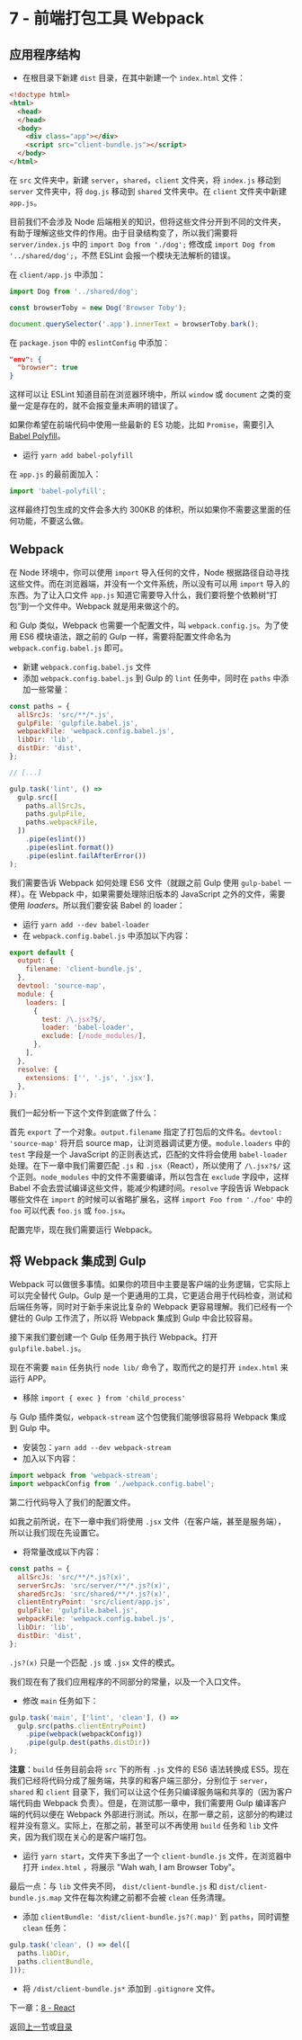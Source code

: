 # 7 - 前端打包工具 Webpack

## 应用程序结构

- 在根目录下新建 `dist` 目录，在其中新建一个 `index.html` 文件：

```html
<!doctype html>
<html>
  <head>
  </head>
  <body>
    <div class="app"></div>
    <script src="client-bundle.js"></script>
  </body>
</html>
```

在 `src` 文件夹中，新建 `server`，`shared`，`client` 文件夹，将 `index.js` 移动到 `server` 文件夹中，将 `dog.js` 移动到 `shared` 文件夹中。在 `client` 文件夹中新建 `app.js`。

目前我们不会涉及 Node 后端相关的知识，但将这些文件分开到不同的文件夹，有助于理解这些文件的作用。由于目录结构变了，所以我们需要将 `server/index.js` 中的 `import Dog from './dog';` 修改成 `import Dog from '../shared/dog';`，不然 ESLint 会报一个模块无法解析的错误。

在 `client/app.js` 中添加：

```javascript
import Dog from '../shared/dog';

const browserToby = new Dog('Browser Toby');

document.querySelector('.app').innerText = browserToby.bark();
```

在 `package.json` 中的 `eslintConfig` 中添加：

```json
"env": {
  "browser": true
}
```
这样可以让 ESLint 知道目前在浏览器环境中，所以 `window` 或 `document` 之类的变量一定是存在的，就不会报变量未声明的错误了。

如果你希望在前端代码中使用一些最新的 ES 功能，比如 `Promise`，需要引入 [Babel Polyfill](https://babeljs.io/docs/usage/polyfill/)。

- 运行 `yarn add babel-polyfill`

在 `app.js` 的最前面加入：

```javascript
import 'babel-polyfill';
```

这样最终打包生成的文件会多大约 300KB 的体积，所以如果你不需要这里面的任何功能，不要这么做。

## Webpack

在 Node 环境中，你可以使用 `import` 导入任何的文件，Node 根据路径自动寻找这些文件。而在浏览器端，并没有一个文件系统，所以没有可以用 `import` 导入的东西。为了让入口文件 `app.js` 知道它需要导入什么，我们要将整个依赖树“打包”到一个文件中。Webpack 就是用来做这个的。

和 Gulp 类似，Webpack 也需要一个配置文件，叫 `webpack.config.js`。为了使用 ES6 模块语法，跟之前的 Gulp 一样，需要将配置文件命名为 `webpack.config.babel.js` 即可。

- 新建 `webpack.config.babel.js` 文件
- 添加 `webpack.config.babel.js` 到 Gulp 的 `lint` 任务中，同时在 `paths` 中添加一些常量：

```javascript
const paths = {
  allSrcJs: 'src/**/*.js',
  gulpFile: 'gulpfile.babel.js',
  webpackFile: 'webpack.config.babel.js',
  libDir: 'lib',
  distDir: 'dist',
};

// [...]

gulp.task('lint', () =>
  gulp.src([
    paths.allSrcJs,
    paths.gulpFile,
    paths.webpackFile,
  ])
    .pipe(eslint())
    .pipe(eslint.format())
    .pipe(eslint.failAfterError())
);
```

我们需要告诉 Webpack 如何处理 ES6 文件（就跟之前 Gulp 使用 `gulp-babel` 一样）。在 Webpack 中，如果需要处理除旧版本的 JavaScript 之外的文件，需要使用 *loaders*。所以我们要安装 Babel 的 loader：

- 运行 `yarn add --dev babel-loader`
- 在 `webpack.config.babel.js` 中添加以下内容：

```javascript
export default {
  output: {
    filename: 'client-bundle.js',
  },
  devtool: 'source-map',
  module: {
    loaders: [
      {
        test: /\.jsx?$/,
        loader: 'babel-loader',
        exclude: [/node_modules/],
      },
    ],
  },
  resolve: {
    extensions: ['', '.js', '.jsx'],
  },
};
```

我们一起分析一下这个文件到底做了什么：

首先 `export` 了一个对象。`output.filename` 指定了打包后的文件名。`devtool: 'source-map'` 将开启 source map，让浏览器调试更方便。`module.loaders` 中的 `test` 字段是一个 JavaScript 的正则表达式，匹配的文件将会使用 `babel-loader` 处理。在下一章中我们需要匹配 `.js` 和 `.jsx`（React），所以使用了 `/\.jsx?$/` 这个正则。`node_modules` 中的文件不需要编译，所以包含在 `exclude` 字段中，这样 Babel 不会去尝试编译这些文件，能减少构建时间。`resolve` 字段告诉 Webpack 哪些文件在 `import` 的时候可以省略扩展名，这样 `import Foo from './foo'` 中的 `foo` 可以代表 `foo.js` 或 `foo.jsx`。

配置完毕，现在我们需要运行 Webpack。

## 将 Webpack 集成到 Gulp

Webpack 可以做很多事情。如果你的项目中主要是客户端的业务逻辑，它实际上可以完全替代 Gulp。Gulp 是一个更通用的工具，它更适合用于代码检查，测试和后端任务等，同时对于新手来说比复杂的 Webpack 更容易理解。我们已经有一个健壮的 Gulp 工作流了，所以将 Webpack 集成到 Gulp 中会比较容易。

接下来我们要创建一个 Gulp 任务用于执行 Webpack。打开 `gulpfile.babel.js`。

现在不需要 `main` 任务执行 `node lib/` 命令了，取而代之的是打开 `index.html` 来运行 APP。

- 移除 `import { exec } from 'child_process'`

与 Gulp 插件类似，`webpack-stream` 这个包使我们能够很容易将 Webpack 集成到 Gulp 中。

- 安装包：`yarn add --dev webpack-stream`
- 加入以下内容：

```javascript
import webpack from 'webpack-stream';
import webpackConfig from './webpack.config.babel';
```

第二行代码导入了我们的配置文件。

如我之前所说，在下一章中我们将使用 `.jsx` 文件（在客户端，甚至是服务端），所以让我们现在先设置它。

- 将常量改成以下内容：

```javascript
const paths = {
  allSrcJs: 'src/**/*.js?(x)',
  serverSrcJs: 'src/server/**/*.js?(x)',
  sharedSrcJs: 'src/shared/**/*.js?(x)',
  clientEntryPoint: 'src/client/app.js',
  gulpFile: 'gulpfile.babel.js',
  webpackFile: 'webpack.config.babel.js',
  libDir: 'lib',
  distDir: 'dist',
};
```

`.js?(x)` 只是一个匹配 `.js` 或 `.jsx` 文件的模式。 

我们现在有了我们应用程序的不同部分的常量，以及一个入口文件。

- 修改 `main` 任务如下：

```javascript
gulp.task('main', ['lint', 'clean'], () =>
  gulp.src(paths.clientEntryPoint)
    .pipe(webpack(webpackConfig))
    .pipe(gulp.dest(paths.distDir))
);
```

**注意**：`build` 任务目前会将 `src` 下的所有 `.js` 文件的 ES6 语法转换成 ES5。现在我们已经将代码分成了服务端，共享的和客户端三部分，分别位于 `server`， `shared` 和 `client` 目录下，我们可以让这个任务只编译服务端和共享的（因为客户端代码由 Webpack 负责）。但是，在测试那一章中，我们需要用 Gulp 编译客户端的代码以便在 Webpack 外部进行测试。所以，在那一章之前，这部分的构建过程并没有意义。实际上，在那之前，甚至可以不再使用 `build` 任务和 `lib` 文件夹，因为我们现在关心的是客户端打包。

- 运行 `yarn start`，文件夹下多出了一个 `client-bundle.js` 文件，在浏览器中打开 `index.html` ，将展示 "Wah wah, I am Browser Toby"。

最后一点：与 `lib` 文件夹不同， `dist/client-bundle.js` 和 `dist/client-bundle.js.map` 文件在每次构建之前都不会被 `clean` 任务清理。

- 添加 `clientBundle: 'dist/client-bundle.js?(.map)'` 到 `paths`，同时调整 `clean` 任务：

```javascript
gulp.task('clean', () => del([
  paths.libDir,
  paths.clientBundle,
]));
```

- 将 `/dist/client-bundle.js*` 添加到 `.gitignore` 文件。

下一章：[8 - React](/tutorial/8-react)

返回[上一节](/tutorial/6-eslint)或[目录](https://github.com/pd4d10/js-stack-from-scratch)
